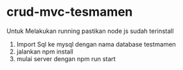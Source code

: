 ﻿# crud-mvc-tesmamen

Untuk Melakukan running pastikan node js sudah terinstall

1. Import Sql ke mysql dengan nama database testmamen
2. jalankan npm install
3. mulai server dengan npm run start

